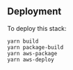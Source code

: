 ## Deployment

To deploy this stack:

``` shell
yarn build
yarn package-build
yarn aws-package
yarn aws-deploy
```